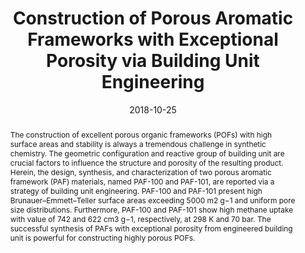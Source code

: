 ---
title: Construction of Porous Aromatic Frameworks with Exceptional Porosity via Building Unit Engineering
authors:
- Meiping Li
- Hao Ren
- Fuxing Sun
- Yuyang Tian
- 朱有亮
- Jialu Li
- Xin Mu
- Jun Xu
- Feng Deng
- Guangshan Zhu
date: '2018-10-25'
doi: 10.1002/adma.201804169
publish_types: ['期刊文章']
publication: Advanced Materials
abstract: The construction of excellent porous organic frameworks (POFs)  with high surface areas and stability is always a tremendous challenge  in synthetic chemistry. The geometric configuration and reactive group  of building unit are crucial factors to influence the structure and  porosity of the resulting product. Herein, the design, synthesis, and  characterization of two porous aromatic framework (PAF) materials, named  PAF-100 and PAF-101, are reported via a strategy of building unit  engineering. PAF-100 and PAF-101 present high Brunauer–Emmett–Teller  surface areas exceeding 5000 m2 g−1 and uniform pore size distributions.  Furthermore, PAF-100 and PAF-101 show high methane uptake with value of  742 and 622 cm3 g−1, respectively, at 298 K and 70 bar. The successful  synthesis of PAFs with exceptional porosity from engineered building  unit is powerful for constructing highly porous POFs.
url_pdf: https://onlinelibrary.wiley.com/doi/abs/10.1002/adma.201804169
---